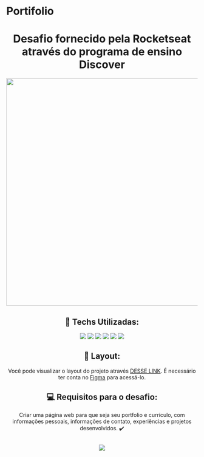 # Portifolio 
<div align="center">
<h1> Desafio fornecido pela Rocketseat através do programa de ensino Discover</h1>
<img src="https://repository-images.githubusercontent.com/651731395/298ddc5e-ffcd-477d-9409-0fdbfb1911ac" width="600px"/>

## 🚀 Techs Utilizadas:
<div style="display: inline_block">
<img src="https://img.shields.io/badge/html5-%23E34F26.svg?style=for-the-badge&logo=html5&logoColor=white"/>
<img src="https://img.shields.io/badge/css3-%231572B6.svg?style=for-the-badge&logo=css3&logoColor=white"/>
<img src="https://img.shields.io/badge/Figma-F24E1E?style=for-the-badge&logo=figma&logoColor=white"/>
 <img src="https://img.shields.io/badge/GitHub-100000?style=for-the-badge&logo=github&logoColor=white"/>
<img src="https://img.shields.io/badge/javascript-%23323330.svg?style=for-the-badge&logo=javascript&logoColor=%23F7DF1E"/>   
<img src="https://img.shields.io/badge/GIT-E44C30?style=for-the-badge&logo=git&logoColor=white"/>
<br>

## 🔖 Layout:

Você pode visualizar o layout do projeto através [DESSE LINK](https://www.figma.com/file/lhgKFQvXj90U1VN9cfG683/Portfolio-%E2%80%A2-Desafio-Discover-(Community)-(Copy)?type=design&node-id=10662-277&t=FdsgvZp6XnpYn8Up-0). É necessário ter conta no [Figma](https://figma.com) para acessá-lo.<br>

## 💻 Requisitos para o desafio:
 Criar uma página web para que seja seu portfolio e currículo, com informações pessoais, informações de contato, experiências e projetos desenvolvidos. ✔️<br>
 ##   
<img src="http://img.shields.io/static/v1?label=STATUS&message=CONCLUIDO%20COM%20SUCESSO&color=GREEN&style=for-the-badge"/><br>


